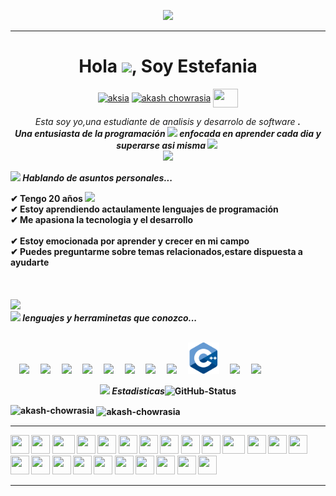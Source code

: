 <p align="center">
  <img src="https://i.pinimg.com/564x/1a/ea/5c/1aea5c2882eaac389e9166db13277b7b.jpg" height="250"/>
</p>
<hr>
<h1 align="center">Hola <img src="https://i.pinimg.com/originals/aa/cd/89/aacd892d867d543bc640c02c30ade2ed.gif" width="30px">, Soy Estefania </h1>
<p align="center">
<a href="https://instagram.com/estefania.gonzalez_98?utm_source=qr&igshid=MzNlNGNkZWQ4Mg==" target="blank"><img align="center" src="https://i.pinimg.com/564x/75/d3/8a/75d38aa1c72110c7df99586c18037d7c.jpg" alt="aksia" height="30" width="30" /></a>
<a href="https://www.facebook.com/stefania.gonzalez.9047506?mibextid=ZbWKwL" target="blank"><img align="center" src="https://cdn.jsdelivr.net/npm/simple-icons@3.0.1/icons/facebook.svg" alt="akash chowrasia" height="30" width="40" /></a>
 <a href = "mailto: chowrasia.estefanianietogonzalez338@gmail.com"><img align="center" src="https://simpleicons.org/icons/gmail.svg" height="30" width="40" /></a>
</p>
</p>



<p align="center">
  <em>
    Esta soy yo,una estudiante de analisis y desarrolo de software  <a href="https://www.acetamritsar.ac.in/"> <b></a>. <br>
    Una entusiasta de la programación <img src="https://i.pinimg.com/564x/a4/c5/2e/a4c52ee6369ea47ea3c16a0a0b235ab9.jpg" width="50px"><b> enfocada en aprender cada dia y superarse asi misma</b>&nbsp;<img src="https://i.pinimg.com/564x/4c/7d/f6/4c7df635fe902b32af7299e33d5ceb51.jpg" width="40px">&nbsp
  </em> 
  <br>
  <img src="https://media.giphy.com/media/VgCDAzcKvsR6OM0uWg/giphy.gif" width="50" /> 
</p>

<img src="https://media.giphy.com/media/ObNTw8Uzwy6KQ/giphy.gif" width="30px">&nbsp;***Hablando de asuntos personales...***

✔ Tengo 20 años <img src="https://i.pinimg.com/originals/36/73/3d/36733d81d5616c156f3065f8d53f08d0.gif" width="40px"> <br>
✔ Estoy aprendiendo actaulamente lenguajes de programación <br>
✔ Me apasiona la tecnologia y el desarrollo <br>                                                      
✔ Estoy emocionada por aprender y crecer en mi campo <br>
✔ Puedes preguntarme sobre temas relacionados,estare dispuesta a ayudarte <br>
<br><br><br>
 <img src="https://i.pinimg.com/originals/31/8e/25/318e259cdf22d9bda7554187a704aaa1.gif" height="200"/>  
<img src="https://media.giphy.com/media/ObNTw8Uzwy6KQ/giphy.gif" width="30px">&nbsp;***lenguajes y herraminetas que conozco...***
<p align="left">
  
  <code>
  <img height="40" src="https://i.pinimg.com/564x/a3/e2/18/a3e21834809a55797f014498b8c345bf.jpg"> </code>
  <code> <img height="50" src="https://i.pinimg.com/564x/ca/e1/b4/cae1b4f6b223fe5a7bb712b680cffa67.jpg"> </code>
  <code> <img height="50" src="https://static.crozdesk.com/web_app_library/providers/logos/000/000/060/original/lucidchart-1559230989-logo.png?1559230989"> </code>
  <code> <img height="50" src="https://i.pinimg.com/564x/c5/f2/65/c5f26598d07ffab009009cc134a6a795.jpg"> </code>
  <code> <img height="70" src="https://i.pinimg.com/564x/85/44/da/8544dac44077c26e351801c7181a9e12.jpg"> </code>
  <code> <img height="50" src="https://i.pinimg.com/564x/6e/46/e7/6e46e7dbe2bb73dacc055e5dbd85c3ad.jpg"> </code>
  <code> <img height="50" src="https://i.pinimg.com/564x/de/6d/51/de6d51395aee9e6d67ed425ce6bfe683.jpg"> </code>
  <code> <img height="50" src="https://i.pinimg.com/564x/d7/b8/49/d7b849dc07ab8ac92a0c48d4b6844cf1.jpg"> </code>
  <code> <img height="50" src="https://raw.githubusercontent.com/devicons/devicon/master/icons/cplusplus/cplusplus-original.svg"> </code>
  <code> <img height="50" src="https://i.pinimg.com/564x/11/4f/8d/114f8d8334c4bd366712bc99e62a1fd2.jpg"> </code>
  <code> <img height="50" src="https://i.pinimg.com/564x/ed/66/63/ed666327dd3ce274d94f2b3547155891.jpg"> </code>


  
  <p align="center">
 <img src="https://i.pinimg.com/originals/57/61/5b/57615b8c0092a66c1d4058b1692955cc.gif" width="50px" />&nbsp;<i><b>Estadisticas</b></i><img src="https://i.pinimg.com/originals/57/61/5b/57615b8c0092a66c1d4058b1692955cc.gif" width="50px" alt="GitHub-Status"/></p>
<p><img align="left" src="https://github-readme-stats.vercel.app/api/top-langs?username=akash-chowrasia&show_icons=true&locale=en&layout=compact" alt="akash-chowrasia" /></p>

<p>&nbsp;<img align="center" src="https://github-readme-stats.vercel.app/api?username=akash-chowrasia&show_icons=true&locale=en" alt="akash-chowrasia" width="410" /></p>

<hr>
<div>
    <img src="https://cultofthepartyparrot.com/parrots/hd/githubparrot.gif" width="30" height="30"/>
    <img src="https://cultofthepartyparrot.com/flags/hd/indiaparrot.gif" width="30" height="30"/>
    <img src="https://cultofthepartyparrot.com/parrots/asyncparrot.gif" width="36" height="30"/>
    <img src="https://cultofthepartyparrot.com/parrots/exceptionallyfastparrot.gif" width="30" height="30"/>
    <img src="https://cultofthepartyparrot.com/parrots/hd/60fpsparrot.gif" width="30" height="30"/>
    <img src="https://cultofthepartyparrot.com/parrots/hd/jumpingparrot.gif" width="30" height="30"/>
    <img src="https://cultofthepartyparrot.com/parrots/hd/opensourceparrot.gif" width="30" height="30"/>
    <img src="https://cultofthepartyparrot.com/parrots/hd/dealwithitnowparrot.gif" width="30" height="30"/>
    <img src="https://cultofthepartyparrot.com/parrots/hd/hypnoparrotlight.gif" width="30" height="30"/>
    <img src="https://cultofthepartyparrot.com/parrots/databaseparrot.gif" width="30" height="30"/>
    <img src="https://cultofthepartyparrot.com/parrots/fixparrot.gif" width="36" height="30"/>
    <img src="https://cultofthepartyparrot.com/parrots/hd/laptop_parrot.gif" width="30" height="30"/>
    <img src="https://cultofthepartyparrot.com/parrots/hd/spinningparrot.gif" width="30" height="30"/>
    <img src="https://cultofthepartyparrot.com/parrots/hd/levitationparrot.gif" width="30" height="30"/>
    <img src="https://cultofthepartyparrot.com/parrots/hd/meldparrot.gif" width="30" height="30"/>
    <img src="https://cultofthepartyparrot.com/parrots/slomoparrot.gif" width="30" height="30"/>
    <img src="https://cultofthepartyparrot.com/parrots/hd/moonwalkingparrot.gif" width="30" height="30"/>
    <img src="https://cultofthepartyparrot.com/parrots/hd/stableparrot.gif" width="30" height="30"/>
    <img src="https://cultofthepartyparrot.com/parrots/hd/scienceparrot.gif" width="30" height="30"/>
    <img src="https://cultofthepartyparrot.com/parrots/hd/pirateparrot.gif" width="30" height="30"/>
    <img src="https://cultofthepartyparrot.com/parrots/hd/footballparrot.gif" width="30" height="30"/>
    <img src="https://cultofthepartyparrot.com/parrots/hd/illuminatiparrot.gif" width="30" height="30"/>
    <img src="https://cultofthepartyparrot.com/parrots/hd/hypnoparrotdark.gif" width="30" height="30"/>
    <img src="https://cultofthepartyparrot.com/parrots/hd/mustacheparrot.gif" width="30" height="30"/>
</div>

<hr>


